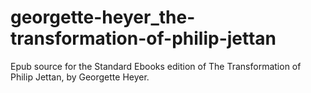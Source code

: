 # georgette-heyer_the-transformation-of-philip-jettan
Epub source for the Standard Ebooks edition of The Transformation of Philip Jettan, by Georgette Heyer.